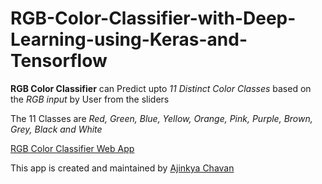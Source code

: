 # RGB-Color-Classifier-with-Deep-Learning-using-Keras-and-Tensorflow

**RGB Color Classifier** can Predict upto *11 Distinct Color Classes* based on the *RGB input* by User from the sliders

The 11 Classes are *Red, Green, Blue, Yellow, Orange, Pink, Purple, Brown, Grey, Black and White*

[RGB Color Classifier Web App](https://rgb-color-classifier.herokuapp.com/)

This app is created and maintained by [Ajinkya Chavan](https://www.linkedin.com/in/ajinkyachavan9)
